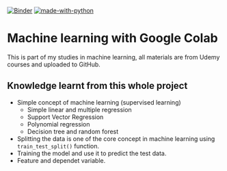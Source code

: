 [![Binder](https://mybinder.org/badge_logo.svg)](https://mybinder.org/v2/gh/kelvouttt/colab_ml_study/HEAD)
[![made-with-python](https://img.shields.io/badge/Made%20with-Python-1f425f.svg)](https://www.python.org/)

# Machine learning with Google Colab 

This is part of my studies in machine learning, all materials are from Udemy courses and uploaded to GitHub.

## Knowledge learnt from this whole project

* Simple concept of machine learning (supervised learning)
  * Simple linear and multiple regression
  * Support Vector Regression
  * Polynomial regression 
  * Decision tree and random forest 
* Splitting the data is one of the core concept in machine learning using ```train_test_split()``` function.
* Training the model and use it to predict the test data.
* Feature and dependet variable.



